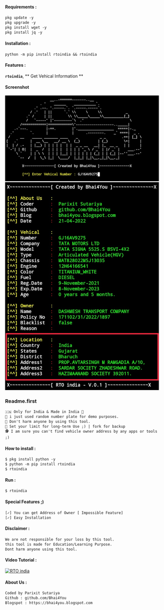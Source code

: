 <h1 align="center">
  <br>
  <a href="#"><img src="https://raw.githubusercontent.com/Bhai4You/bhai4you/master/20220422_0942171.gif" alt=""></a>

#### Requirements :
```
pkg update -y
pkg upgrade -y
pkg install wget -y
pkg install jq -y
```

#### Installation :
```
python -m pip install rtoindia && rtoindia
```

#### Features :
   **`rtoindia`**, ** Get Vehical Information  **

#### Screenshot
  <a href="#"><img src="https://raw.githubusercontent.com/Bhai4You/bhai4you/master/Screenshot_20220424-193224.jpg" alt=""></a>
  <a href="#"><img src="https://raw.githubusercontent.com/Bhai4You/bhai4you/master/Screenshot_20220424-193237__01.jpg" alt=""></a>

### Readme.first
```
🇮🇳 Only for India & Made in India 🙂
👀 i just used random number plate for demo purposes.
🚫 Don't harm anyone by using this tool.
🧠 Set your limit for long-term Use ;) | fork for backup
🕵️ I am sure you can't find vehicle owner address by any apps or tools ;)
```
#### How to install :
```
$ pkg install python -y
$ python -m pip install rtoindia
$ rtoindia
```
#### Run :
```
$ rtoindia
```
#### Special Features ;)
```
[✓] You can get Address of Owner [ Impossible Feature]
[✓] Easy Installation
```
#### Disclaimer :
```
We are not responsible for your loss by this tool.
this tool is made for Education/Learning Purpose.
Dont harm anyone using this tool.
```
#### Video Tutorial :


[![RTO india](https://img.youtube.com/vi/G_SByBj1wug/0.jpg)](https://www.youtube.com/watch?v=G_SByBj1wug)

#### About Us :
```
Coded by Parixit Sutariya
Github : github.com/Bhai4You
Blogspot : https://bhai4you.blogspot.com
```
